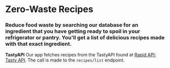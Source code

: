 # Zero-Waste Recipes

### Reduce food waste by searching our database for an ingredient that you have getting ready to spoil in your refrigerator or pantry.  You'll get a list of delicious recipes made with that exact ingredient.

**TastyAPI**  Our app fetches recipes from the TastyAPI found at [Rapid API: Tasty API](https://rapidapi.com/apidojo/api/tasty).  The call is made to the `recipes/list` endpoint.